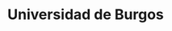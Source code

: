 ---
title: "Universidad de Burgos"
external_link: "https://www.ubu.es/informacion-sobre-la-crisis-sanitaria-covid19"
type: "castilla-y-leon"
file_title: "Acuerdo Adaptación Enseñanza"
file_link: "https://www.ubu.es/sites/default/files/portal/files/plan_docente_2020-2021_cg.pdf"
---